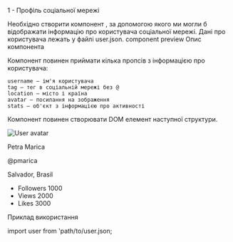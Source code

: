 1 - Профіль соціальної мережі

Необхідно створити компонент <Profile>, за допомогою якого ми могли б відображати інформацію про користувача соціальної мережі. Дані про користувача лежать у файлі user.json.
component preview
Опис компонента <Profile>

Компонент повинен приймати кілька пропсів з інформацією про користувача:

    username — ім'я користувача
    tag — тег в соціальній мережі без @
    location — місто і країна
    avatar — посилання на зображення
    stats — об'єкт з інформацією про активності

Компонент повинен створювати DOM елемент наступної структури.

<div class="profile">
  <div class="description">
    <img
      src="https://cdn-icons-png.flaticon.com/512/1077/1077012.png"
      alt="User avatar"
      class="avatar"
    />
    <p class="name">Petra Marica</p>
    <p class="tag">@pmarica</p>
    <p class="location">Salvador, Brasil</p>
  </div>

  <ul class="stats">
    <li>
      <span class="label">Followers</span>
      <span class="quantity">1000</span>
    </li>
    <li>
      <span class="label">Views</span>
      <span class="quantity">2000</span>
    </li>
    <li>
      <span class="label">Likes</span>
      <span class="quantity">3000</span>
    </li>
  </ul>
</div>

Приклад використання

import user from 'path/to/user.json;

<Profile
  username={user.username}
  tag={user.tag}
  location={user.location}
  avatar={user.avatar}
  stats={user.stats}
/>

